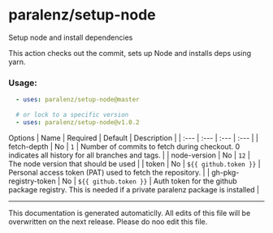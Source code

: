 # paralenz/setup-node
Setup node and install dependencies

This action checks out the commit, sets up Node and installs deps using yarn.
    
### Usage:
```yaml
  - uses: paralenz/setup-node@master
  
  # or lock to a specific version
  - uses: paralenz/setup-node@v1.0.2
```

Options
| Name | Required | Default | Description |
| :--- | :--- | :--- | :--- |
| fetch-depth | No | `1` | Number of commits to fetch during checkout. 0 indicates all history for all branches and tags. |
| node-version | No | `12` | The node version that should be used |
| token | No | `${{ github.token }}` | Personal access token (PAT) used to fetch the repository. |
| gh-pkg-registry-token | No | `${{ github.token }}` | Auth token for the github package registry. This is needed if a private paralenz package is installed |

<hr />

This documentation is generated automaticlly. All edits of this file will be overwritten on the next release.
Please do noo edit this file.
    